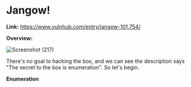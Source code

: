 <h1>Jangow!</h1>

<b>Link:</b> https://www.vulnhub.com/entry/jangow-101,754/

<b>Overview:</b>

![Screenshot (217)](https://github.com/user-attachments/assets/545a933c-55ff-4627-9a5d-c1bffdef8338)

There's no goal to hacking the box, and we can see the description says "The secret to the box is enumeration". So let's begin.

<b>Enumeration</b>
